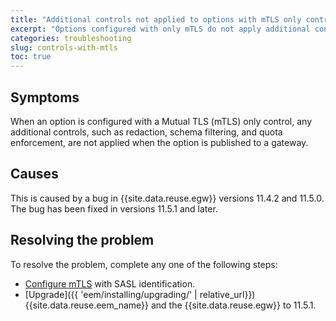 ```yaml
---
title: "Additional controls not applied to options with mTLS only control"
excerpt: "Options configured with only mTLS do not apply additional controls such as redaction, schema filtering, or quota enforcement."
categories: troubleshooting
slug: controls-with-mtls
toc: true
---
```



## Symptoms

When an option is configured with a Mutual TLS (mTLS) only control, any additional controls, such as redaction, schema filtering, and quota enforcement, are not applied when the option is published to a gateway.

## Causes

This is caused by a bug in {{site.data.reuse.egw}} versions 11.4.2 and 11.5.0. The bug has been fixed in versions 11.5.1 and later.

## Resolving the problem

To resolve the problem, complete any one of the following steps:

- [Configure mTLS](../../describe/option-controls/#mtls) with SASL identification.
- [Upgrade]({{ 'eem/installing/upgrading/' | relative_url}}) {{site.data.reuse.eem_name}} and the {{site.data.reuse.egw}} to 11.5.1.
